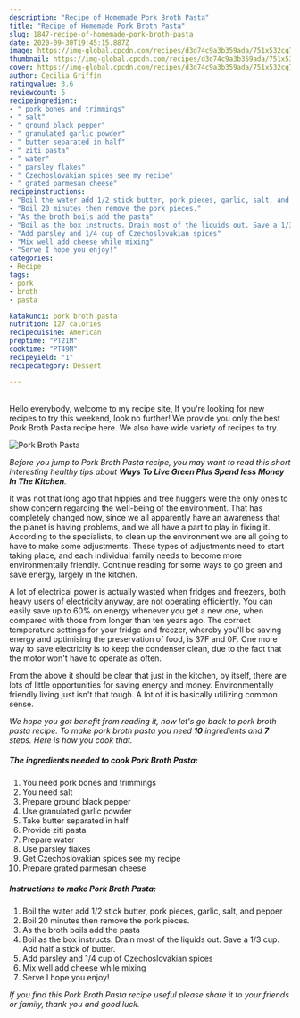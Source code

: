 ```yaml
---
description: "Recipe of Homemade Pork Broth Pasta"
title: "Recipe of Homemade Pork Broth Pasta"
slug: 1847-recipe-of-homemade-pork-broth-pasta
date: 2020-09-30T19:45:15.887Z
image: https://img-global.cpcdn.com/recipes/d3d74c9a3b359ada/751x532cq70/pork-broth-pasta-recipe-main-photo.jpg
thumbnail: https://img-global.cpcdn.com/recipes/d3d74c9a3b359ada/751x532cq70/pork-broth-pasta-recipe-main-photo.jpg
cover: https://img-global.cpcdn.com/recipes/d3d74c9a3b359ada/751x532cq70/pork-broth-pasta-recipe-main-photo.jpg
author: Cecilia Griffin
ratingvalue: 3.6
reviewcount: 5
recipeingredient:
- " pork bones and trimmings"
- " salt"
- " ground black pepper"
- " granulated garlic powder"
- " butter separated in half"
- " ziti pasta"
- " water"
- " parsley flakes"
- " Czechoslovakian spices see my recipe"
- " grated parmesan cheese"
recipeinstructions:
- "Boil the water add 1/2 stick butter, pork pieces, garlic, salt, and pepper"
- "Boil 20 minutes then remove the pork pieces."
- "As the broth boils add the pasta"
- "Boil as the box instructs. Drain most of the liquids out. Save a 1/3 cup. Add half a stick of butter."
- "Add parsley and 1/4 cup of Czechoslovakian spices"
- "Mix well add cheese while mixing"
- "Serve I hope you enjoy!"
categories:
- Recipe
tags:
- pork
- broth
- pasta

katakunci: pork broth pasta 
nutrition: 127 calories
recipecuisine: American
preptime: "PT21M"
cooktime: "PT49M"
recipeyield: "1"
recipecategory: Dessert

---
```

<br>
Hello everybody, welcome to my recipe site, If you're looking for new recipes to try this weekend, look no further! We provide you only the best Pork Broth Pasta recipe here. We also have wide variety of recipes to try.
<br>


![Pork Broth Pasta](https://img-global.cpcdn.com/recipes/d3d74c9a3b359ada/751x532cq70/pork-broth-pasta-recipe-main-photo.jpg)

<i>Before you jump to Pork Broth Pasta recipe, you may want to read this short interesting healthy tips about 
<strong>Ways To Live Green Plus Spend less Money In The Kitchen</strong>.</i>
</br>

It was not that long ago that hippies and tree huggers were the only ones to show concern regarding the well-being of the environment. That has completely changed now, since we all apparently have an awareness that the planet is having problems, and we all have a part to play in fixing it. According to the specialists, to clean up the environment we are all going to have to make some adjustments. These types of adjustments need to start taking place, and each individual family needs to become more environmentally friendly. Continue reading for some ways to go green and save energy, largely in the kitchen.

A lot of electrical power is actually wasted when fridges and freezers, both heavy users of electricity anyway, are not operating efficiently. You can easily save up to 60% on energy whenever you get a new one, when compared with those from longer than ten years ago. The correct temperature settings for your fridge and freezer, whereby you'll be saving energy and optimising the preservation of food, is 37F and 0F. One more way to save electricity is to keep the condenser clean, due to the fact that the motor won't have to operate as often.

From the above it should be clear that just in the kitchen, by itself, there are lots of little opportunities for saving energy and money. Environmentally friendly living just isn't that tough. A lot of it is basically utilizing common sense.


<i>We hope you got benefit from reading it, now let's go back to pork broth pasta recipe. To make pork broth pasta you need <strong>10</strong> ingredients and <strong>7</strong> steps. Here is how you cook that.
</i>

##### The ingredients needed to cook Pork Broth Pasta:

1. You need  pork bones and trimmings
1. You need  salt
1. Prepare  ground black pepper
1. Use  granulated garlic powder
1. Take  butter separated in half
1. Provide  ziti pasta
1. Prepare  water
1. Use  parsley flakes
1. Get  Czechoslovakian spices see my recipe
1. Prepare  grated parmesan cheese


##### Instructions to make Pork Broth Pasta:

1. Boil the water add 1/2 stick butter, pork pieces, garlic, salt, and pepper
1. Boil 20 minutes then remove the pork pieces.
1. As the broth boils add the pasta
1. Boil as the box instructs. Drain most of the liquids out. Save a 1/3 cup. Add half a stick of butter.
1. Add parsley and 1/4 cup of Czechoslovakian spices
1. Mix well add cheese while mixing
1. Serve I hope you enjoy!


<i>If you find this Pork Broth Pasta recipe useful please share it to your friends or family, thank you and good luck.</i>
